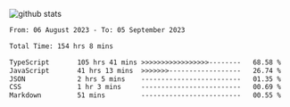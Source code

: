 
![github stats](https://github-readme-stats.vercel.app/api?username=realmahd1&show_icons=true&theme=codeSTACKr&hide_rank=true&count_private=true)

<!--START_SECTION:waka-->

```txt
From: 06 August 2023 - To: 05 September 2023

Total Time: 154 hrs 8 mins

TypeScript       105 hrs 41 mins >>>>>>>>>>>>>>>>>--------   68.58 %
JavaScript       41 hrs 13 mins  >>>>>>>------------------   26.74 %
JSON             2 hrs 5 mins    -------------------------   01.35 %
CSS              1 hr 3 mins     -------------------------   00.69 %
Markdown         51 mins         -------------------------   00.55 %
```

<!--END_SECTION:waka-->
